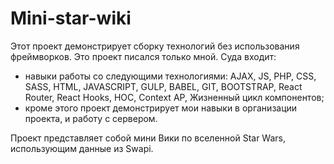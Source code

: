 # Mini-star-wiki 
Этот проект демонстрирует сборку технологий без использования фреймворков. Это проект писался только мной.
Суда входит: 
* навыки работы со следующими технологиями: AJAX, JS, PHP, CSS, SASS, HTML, JAVASCRIPT, GULP, BABEL, GIT, BOOTSTRAP, React Router, React Hooks, HOC, Context AP, Жизненный цикл компонентов;
* кроме этого проект демонстрирует мои навыки в организации проекта, и работу с сервером.

 Проект представляет собой мини Вики по вселенной Star Wars, использующим данные из Swapi.
